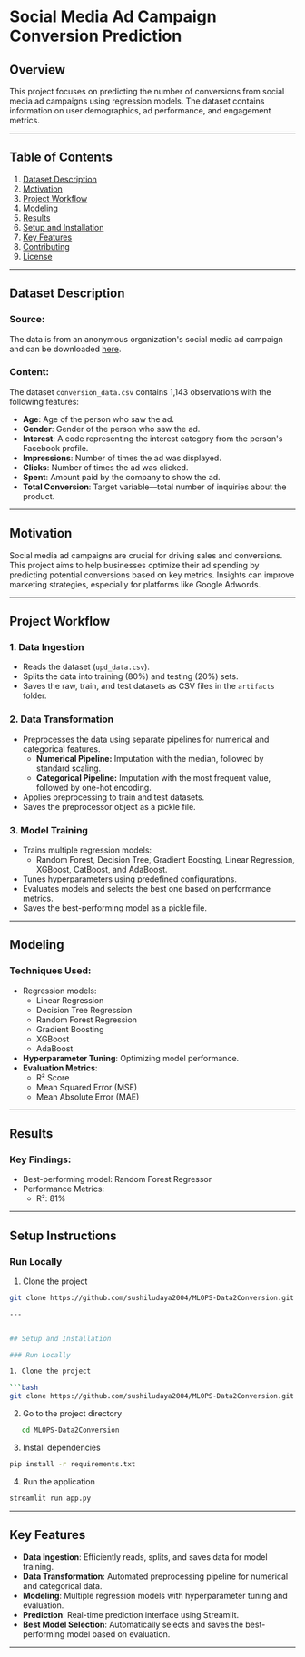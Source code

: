 # Social Media Ad Campaign Conversion Prediction

## Overview
This project focuses on predicting the number of conversions from social media ad campaigns using regression models. The dataset contains information on user demographics, ad performance, and engagement metrics.

---

## Table of Contents
1. [Dataset Description](#dataset-description)
2. [Motivation](#motivation)
3. [Project Workflow](#project-workflow)
5. [Modeling](#modeling)
6. [Results](#results)
7. [Setup and Installation](#setup-and-installation)
8. [Key Features](#key-features)
9. [Contributing](#contributing)
10. [License](#license)

---

## Dataset Description
### Source:
The data is from an anonymous organization's social media ad campaign and can be downloaded [here](#).

### Content:
The dataset `conversion_data.csv` contains 1,143 observations with the following features:
- **Age**: Age of the person who saw the ad.
- **Gender**: Gender of the person who saw the ad.
- **Interest**: A code representing the interest category from the person's Facebook profile.
- **Impressions**: Number of times the ad was displayed.
- **Clicks**: Number of times the ad was clicked.
- **Spent**: Amount paid by the company to show the ad.
- **Total Conversion**: Target variable—total number of inquiries about the product.

---

## Motivation
Social media ad campaigns are crucial for driving sales and conversions. This project aims to help businesses optimize their ad spending by predicting potential conversions based on key metrics. Insights can improve marketing strategies, especially for platforms like Google Adwords.

---

## Project Workflow

### 1. **Data Ingestion**
   - Reads the dataset (`upd_data.csv`).
   - Splits the data into training (80%) and testing (20%) sets.
   - Saves the raw, train, and test datasets as CSV files in the `artifacts` folder.

### 2. **Data Transformation**
   - Preprocesses the data using separate pipelines for numerical and categorical features.
     - **Numerical Pipeline:** Imputation with the median, followed by standard scaling.  
     - **Categorical Pipeline:** Imputation with the most frequent value, followed by one-hot encoding.
   - Applies preprocessing to train and test datasets.
   - Saves the preprocessor object as a pickle file.

### 3. **Model Training**
   - Trains multiple regression models:
     - Random Forest, Decision Tree, Gradient Boosting, Linear Regression, XGBoost, CatBoost, and AdaBoost.
   - Tunes hyperparameters using predefined configurations.
   - Evaluates models and selects the best one based on performance metrics.
   - Saves the best-performing model as a pickle file.

---

## Modeling
### Techniques Used:
- Regression models:
  - Linear Regression
  - Decision Tree Regression
  - Random Forest Regression
  - Gradient Boosting
  - XGBoost
  - AdaBoost
- **Hyperparameter Tuning**: Optimizing model performance.
- **Evaluation Metrics**: 
  - R² Score
  - Mean Squared Error (MSE)
  - Mean Absolute Error (MAE)

---

## Results
### Key Findings:
- Best-performing model: Random Forest Regressor
- Performance Metrics:
  - R²: 81%

---

## Setup Instructions

### Run Locally

1. Clone the project

```bash
git clone https://github.com/sushiludaya2004/MLOPS-Data2Conversion.git

---


## Setup and Installation

### Run Locally

1. Clone the project

```bash
git clone https://github.com/sushiludaya2004/MLOPS-Data2Conversion.git
```

2. Go to the project directory

```bash
   cd MLOPS-Data2Conversion
```

3. Install dependencies

```bash
pip install -r requirements.txt
```

4. Run the application

```bash
streamlit run app.py
```
---


## Key Features

- **Data Ingestion**: Efficiently reads, splits, and saves data for model training.
- **Data Transformation**: Automated preprocessing pipeline for numerical and categorical data.
- **Modeling**: Multiple regression models with hyperparameter tuning and evaluation.
- **Prediction**: Real-time prediction interface using Streamlit.
- **Best Model Selection**: Automatically selects and saves the best-performing model based on evaluation.
---

